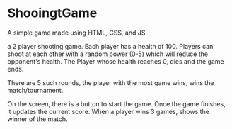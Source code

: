 # ShooingtGame
A simple game made using HTML, CSS, and JS

a 2 player shooting game.
Each player has a health of 100.
Players can shoot at each other with a random power (0-5) which will reduce the opponent's health.
The Player whose health reaches 0, dies and the game ends.

There are 5 such rounds, the player with the most game wins, wins the match/tournament.

On the screen, there is a button to start the game.
Once the game finishes, it updates the current score.
When a player wins 3 games, shows the winner of the match.
